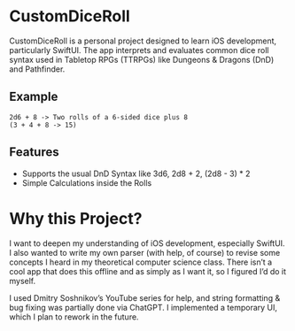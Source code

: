 # CustomDiceRoll

CustomDiceRoll is a personal project designed to learn iOS development, particularly SwiftUI. The app interprets and evaluates common dice roll syntax used in Tabletop RPGs (TTRPGs) like Dungeons & Dragons (DnD) and Pathfinder.

## Example

```plaintext
2d6 + 8 -> Two rolls of a 6-sided dice plus 8
(3 + 4 + 8 -> 15)
```

## Features

- Supports the usual DnD Syntax like 3d6, 2d8 + 2, (2d8 - 3) * 2
- Simple Calculations inside the Rolls

# Why this Project?
I want to deepen my understanding of iOS development, especially SwiftUI.
I also wanted to write my own parser (with help, of course) to revise some concepts I heard in my theoretical computer science class.
There isn’t a cool app that does this offline and as simply as I want it, so I figured I’d do it myself.




I used Dmitry Soshnikov’s YouTube series for help, and string formatting & bug fixing was partially done via ChatGPT.
I implemented a temporary UI, which I plan to rework in the future.

